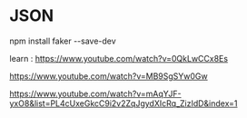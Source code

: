 # JSON

npm install faker --save-dev


learn : 
      https://www.youtube.com/watch?v=0QkLwCCx8Es
      
  https://www.youtube.com/watch?v=MB9SgSYw0Gw
         
   https://www.youtube.com/watch?v=mAqYJF-yxO8&list=PL4cUxeGkcC9i2v2ZqJgydXIcRq_ZizIdD&index=1

